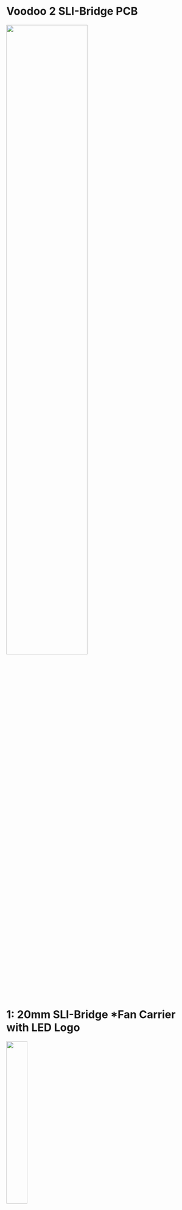 # Voodoo 2 SLI-Bridge PCB

<img src="https://github.com/MagicPhase/Voodoo-2-SLI-Bridge-PCB/assets/104283546/f8085882-1d4e-4362-ad00-a885498f72ab" width=65% height=65%><br>

# 1: 20mm SLI-Bridge *Fan Carrier with LED Logo<br>
<img src="https://github.com/MagicPhase/Voodoo-2-SLI-Bridge-PCB/assets/104283546/ec9efb5c-6200-4ec8-bff4-0318c89426ba" width=33% height=33%><br>
### [VOODOO2_SLI_20MM_FAN_CARRIER.zip](https://github.com/MagicPhase/Voodoo-2-SLI-Bridge-PCB/blob/main/GERBER/20MM/VOODOO2_SLI_20MM_FAN_CARRIER.zip) - Production Gerber file.<br>
###  ! Important to OPT OUT of manufacturer serialization ! Otherwise, you may get an ugly serial number across the PCB face. Check with your manufacture. 


Requirements:

* 2 x 40mm 12V fans.
* 2 x 34 pin (2 x 17) Female header. If using a "keyed" header, be aware of the pin 1 location! [https://www.digikey.com/en/products/detail/sullins-connector-solutions/SFH11-PBPC-D17-ST-BK/1990092](https://www.digikey.com/en/products/detail/sullins-connector-solutions/SFH11-PBPC-D17-ST-BK/1990092)
* 8 x LEDs (PN: 155124RS73200) surface mount right-angle type. [https://www.digikey.com/en/products/detail/w%C3%BCrth-elektronik/155124RS73200/4490041](https://www.digikey.com/en/products/detail/w%C3%BCrth-elektronik/155124RS73200/4490041)
* 2 x 0805 SMD resistors. (220 ohms for 4 LED chain on 12V)
* 2 x Right-Angle 3 pin 2.54mm pitch pin header. (Top fan header connections - [https://www.sparkfun.com/products/18986](https://www.sparkfun.com/products/18986))
* 1 x JST HX (2.54mm pitch 3 pin bottom side header) main power connection. Any standard 3-pin socket or pin header will work, just beware of polarity.
* * [https://www.digikey.com/en/products/detail/molex/0022232031/26669](https://www.digikey.com/en/products/detail/molex/0022232031/26669)
  * or
  * [https://www.digikey.com/en/products/detail/jst-sales-america-inc/B3B-XH-A/1651046](https://www.digikey.com/en/products/detail/jst-sales-america-inc/B3B-XH-A/1651046)
  * Don't forget to plan how to get power to the PCB. (3 pin fan cable, female to female or make a cable for the JST connector you choose!)
   
# 2: 20mm SLI-Bridge LED Logo<br>

|![20mm_Q1](https://github.com/MagicPhase/Voodoo-2-SLI-Bridge-PCB/assets/104283546/fa047c34-f674-4634-a540-4a44aada0724) [QUAKE](https://github.com/MagicPhase/Voodoo-2-SLI-Bridge-PCB/blob/main/GERBER/20MM/VOODOO2_SLI_20MM_QUAKE.zip)|![20mm_Q2](https://github.com/MagicPhase/Voodoo-2-SLI-Bridge-PCB/assets/104283546/28d678ae-c723-4ccd-8f75-d75a4827fb38) [QUAKE2](https://github.com/MagicPhase/Voodoo-2-SLI-Bridge-PCB/blob/main/GERBER/20MM/VOODOO2_SLI_20MM_QUAKE2.zip)|![20mm_D1](https://github.com/MagicPhase/Voodoo-2-SLI-Bridge-PCB/assets/104283546/eef26bc8-83bf-41f3-8d65-21244890fece) [DOOM](https://github.com/MagicPhase/Voodoo-2-SLI-Bridge-PCB/blob/main/GERBER/20MM/VOODOO2_SLI_20MM_DOOM.zip)|![20mm_D2](https://github.com/MagicPhase/Voodoo-2-SLI-Bridge-PCB/assets/104283546/8a9c2d1a-013e-4919-aea9-5a53acbdc786) [DOOM2](https://github.com/MagicPhase/Voodoo-2-SLI-Bridge-PCB/blob/main/GERBER/20MM/VOODOO2_SLI_20MM_DOOM2.zip)|
| :---: | :---: | :---: | :---: |

Requirements:

* 2 x 34 pin (2 x 17) Female header. If using a "keyed" header, be aware of the pin 1 location! [https://www.digikey.com/en/products/detail/sullins-connector-solutions/SFH11-PBPC-D17-ST-BK/1990092](https://www.digikey.com/en/products/detail/sullins-connector-solutions/SFH11-PBPC-D17-ST-BK/1990092)
* 8 x LEDs (9 LEDs for the QUAKE2 bridge!) (PN: 155124RS73200) surface mount right-angle type. [https://www.digikey.com/en/products/detail/w%C3%BCrth-elektronik/155124RS73200/4490041](https://www.digikey.com/en/products/detail/w%C3%BCrth-elektronik/155124RS73200/4490041)
* 2 x 0805 SMD resistors. (220 ohms for 4 LED chain on 12V) - (QUAKE2 sub one resistor for 120 ohm on the 5 LED chain!)
* 1 x JST ZH 2 pin SMD socket - [https://www.digikey.com/en/products/detail/jst-sales-america-inc/S2B-ZR-SM4A-TF/926600](https://www.digikey.com/en/products/detail/jst-sales-america-inc/S2B-ZR-SM4A-TF/926600). You'll need a female ZH to 3 pin fan header cable to power the LEDs. Be aware and double-check polarity!

# 3: 40mm SLI-Bridge (1 PCI Spacer) No LED<br>
Requirements:

# 4: 60mm SLI-Bridge (2 PCI Spacer) LED Logo<br>
<img src="https://github.com/MagicPhase/Voodoo-2-SLI-Bridge-PCB/assets/104283546/d9a71dea-862d-4164-8de2-353da02f2abb" width=25% height=25%><br>
Once assembled, use an ISP programmer like [https://www.sparkfun.com/products/9825](https://www.sparkfun.com/products/9825) or Arduino Uno setup for ISP programming.

Requirements:

* 2 x 34 pin (2 x 17) Female header. If using a "keyed" header, be aware of the pin 1 location! [https://www.digikey.com/en/products/detail/sullins-connector-solutions/SFH11-PBPC-D17-ST-BK/1990092](https://www.digikey.com/en/products/detail/sullins-connector-solutions/SFH11-PBPC-D17-ST-BK/1990092)
* 8 x 4691 neopixle LED. [https://www.digikey.com/en/products/detail/adafruit-industries-llc/4691/13170955](https://www.digikey.com/en/products/detail/adafruit-industries-llc/4691/13170955)
* 1 x 0805 10uf 25v SMD Ceramic Capacitor. [https://www.digikey.com/en/products/detail/murata-electronics/GRM21BC71E106ME11L/5027582](https://www.digikey.com/en/products/detail/murata-electronics/GRM21BC71E106ME11L/5027582)
* 3 x 0603 1uf 10v SMD Ceramic Capacitor. [https://www.digikey.com/en/products/detail/samsung-electro-mechanics/CL10B105KP8NNNC/3887604](https://www.digikey.com/en/products/detail/samsung-electro-mechanics/CL10B105KP8NNNC/3887604)
* 1 x 0402 50ohm SMD resistor. [https://www.digikey.com/en/products/detail/yageo/AC0402JR-0750RL/5895686](https://www.digikey.com/en/products/detail/yageo/AC0402JR-0750RL/5895686)
* 1 x 5V regulator AMS1117-5.0 or equivalent (SOT-223). [https://www.amazon.com/Bridgold-AMS1117-5-0-AMS1117-5-0V-Regulator-Voltage/dp/B07NYQHQSJ](https://www.amazon.com/Bridgold-AMS1117-5-0-AMS1117-5-0V-Regulator-Voltage/dp/B07NYQHQSJ)
* 1 x ATTINY85-20MU microcontroller. [https://www.mouser.com/ProductDetail/556-ATTINY85-20MU](https://www.mouser.com/ProductDetail/556-ATTINY85-20MU)
* 1 x JST ZH 2 pin SMD socket - [https://www.digikey.com/en/products/detail/jst-sales-america-inc/S2B-ZR-SM4A-TF/926600](https://www.digikey.com/en/products/detail/jst-sales-america-inc/S2B-ZR-SM4A-TF/926600). You'll need a female ZH to 3 pin fan header cable to power the LEDs. Be aware and double-check polarity!

